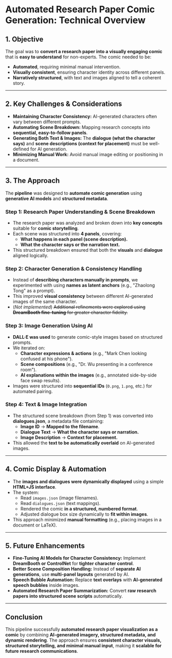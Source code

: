 # **Automated Research Paper Comic Generation: Technical Overview**

## **1. Objective**
The goal was to **convert a research paper into a visually engaging comic** that is **easy to understand** for non-experts. The comic needed to be:
- **Automated**, requiring minimal manual intervention.
- **Visually consistent**, ensuring character identity across different panels.
- **Narratively structured**, with text and images aligned to tell a coherent story.

---

## **2. Key Challenges & Considerations**
- **Maintaining Character Consistency:** AI-generated characters often vary between different prompts.
- **Automating Scene Breakdown:** Mapping research concepts into **sequential, easy-to-follow panels**.
- **Generating Both Text & Images:** The **dialogue (what the character says)** and **scene descriptions (context for placement)** must be well-defined for AI generation.
- **Minimizing Manual Work:** Avoid manual image editing or positioning in a document.

---

## **3. The Approach**
The **pipeline** was designed to **automate comic generation** using **generative AI models** and **structured metadata**.

### **Step 1: Research Paper Understanding & Scene Breakdown**
- The research paper was analyzed and broken down into **key concepts** suitable for **comic storytelling**.
- Each scene was structured into **4 panels**, covering:
  - **What happens in each panel (scene description).**
  - **What the character says or the narration text.**
- This structured breakdown ensured that both the **visuals** and **dialogue** aligned logically.

### **Step 2: Character Generation & Consistency Handling**
- Instead of **describing characters manually in prompts**, we experimented with using **names as latent anchors** (e.g., "Zhaolong Tong" as a prompt).
- This improved **visual consistency** between different AI-generated images of the same character.
- (*Not implemented*) ~~Additional refinements were explored using **DreamBooth fine-tuning** for greater character fidelity.~~

### **Step 3: Image Generation Using AI**
- **DALL·E was used** to generate comic-style images based on structured prompts.
- We iterated on:
  - **Character expressions & actions** (e.g., "Mark Chen looking confused at his phone").
  - **Scene compositions** (e.g., "Dr. Wu presenting in a conference room").
  - **AI explanations within the images** (e.g., annotated side-by-side face swap results).
- Images were structured into **sequential IDs** (`0.png`, `1.png`, etc.) for automated pairing.

### **Step 4: Text & Image Integration**
- The structured scene breakdown (from Step 1) was converted into **dialogues.json**, a metadata file containing:
  - **Image ID** → **Mapped to the filename**.
  - **Dialogue Text** → **What the character says or narration.**
  - **Image Description** → **Context for placement.**
- This allowed the **text to be automatically overlaid** on AI-generated images.

---

## **4. Comic Display & Automation**
- The **images and dialogues were dynamically displayed** using a simple **HTML+JS interface**.
- The system:
  - Read `images.json` (image filenames).
  - Read `dialogues.json` (text mappings).
  - Rendered the comic **in a structured, numbered format**.
  - Adjusted dialogue box size dynamically to **fit within images**.
- This approach minimized **manual formatting** (e.g., placing images in a document or LaTeX).

---

## **5. Future Enhancements**
- **Fine-Tuning AI Models for Character Consistency:** Implement **DreamBooth or ControlNet** for **tighter character control**.
- **Better Scene Composition Handling:** Instead of **separate AI generations**, use **multi-panel layouts** generated by AI.
- **Speech Bubble Automation:** Replace **text overlays** with **AI-generated speech bubbles** inside images.
- **Automated Research Paper Summarization:** Convert **raw research papers into structured scene scripts** automatically.

---

## **Conclusion**
This pipeline successfully **automated research paper visualization as a comic** by combining **AI-generated imagery, structured metadata, and dynamic rendering**. The approach ensures **consistent character visuals, structured storytelling, and minimal manual input**, making it **scalable for future research communications**.

